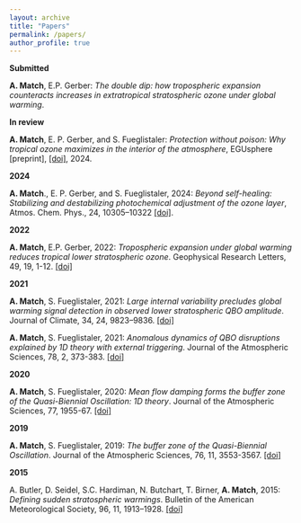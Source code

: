 ```yaml
---
layout: archive
title: "Papers"
permalink: /papers/
author_profile: true
---
```


**Submitted**

**A. Match**, E.P. Gerber: *The double dip: how tropospheric expansion counteracts increases in extratropical stratospheric ozone under global warming*.

**In review**

**A. Match**, E. P. Gerber, and S. Fueglistaler: *Protection without poison: Why tropical ozone maximizes in the interior of the atmosphere*, EGUsphere [preprint], [[doi]](https://doi.org/10.5194/egusphere-2024-1552), 2024.

**2024**

**A. Match**., E. P. Gerber, and S. Fueglistaler, 2024: *Beyond self-healing: Stabilizing and destabilizing photochemical adjustment of the ozone layer*, Atmos. Chem. Phys., 24, 10305–10322 [[doi]](https://doi.org/10.5194/acp-24-10305-2024).

**2022**

**A. Match**, E.P. Gerber, 2022: *Tropospheric expansion under global warming reduces tropical lower stratospheric ozone*. Geophysical Research Letters, 49, 19, 1-12. [[doi]]( https://doi.org/10.1029/2022GL099463)


**2021**

**A. Match**, S. Fueglistaler, 2021: *Large internal variability precludes global warming signal detection in observed lower stratospheric QBO amplitude*. Journal of Climate, 34, 24, 9823–9836. [[doi]](https://journals.ametsoc.org/view/journals/clim/aop/JCLI-D-21-0270.1/JCLI-D-21-0270.1.xml)

**A. Match**, S. Fueglistaler, 2021: *Anomalous dynamics of QBO disruptions explained by 1D theory with external triggering*. Journal of the Atmospheric Sciences, 78, 2, 373-383. [[doi]](https://journals.ametsoc.org/view/journals/atsc/78/2/jas-d-20-0172.1.xml?tab_body=abstract-display)

**2020**

**A. Match**, S. Fueglistaler, 2020: *Mean flow damping forms the buffer zone of the Quasi-Biennial Oscillation: 1D theory*. Journal of the Atmospheric Sciences, 77, 1955-67. [[doi]](https://doi.org/10.1175/JAS-D-19-0293.1)

**2019**

**A. Match**, S. Fueglistaler, 2019: *The buffer zone of the Quasi-Biennial Oscillation*. Journal of the Atmospheric Sciences, 76, 11, 3553-3567. [[doi]](https://doi.org/10.1175/JAS-D-19-0151.1)

**2015**

A. Butler, D. Seidel, S.C. Hardiman, N. Butchart, T. Birner, **A. Match**, 2015: *Defining sudden stratospheric warmings*. Bulletin of the American Meteorological Society, 96, 11, 1913–1928. [[doi]](https://doi.org/10.1175/BAMS-D-13-00173.1)
